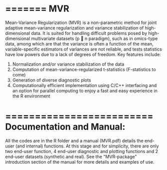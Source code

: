=======
MVR
=======
Mean-Variance Regularization (MVR) is a non-parametric method for joint adaptive mean-variance regularization and variance stabilization of high-dimensional data.
It is suited for handling difficult problems posed by high-dimensional multivariate datasets (p  n
paradigm), such as in omics-type data, among which are that the variance is often a function of the
mean, variable-specific estimators of variances are not reliable, and tests statistics have low powers
due to a lack of degrees of freedom.
Key features include:
1. Normalization and/or variance stabilization of the data
2. Computation of mean-variance-regularized t-statistics (F-statistics to come)
3. Generation of diverse diagnostic plots
4. Computationally efficient implementation using C/C++ interfacing and an option for parallel
computing to enjoy a fast and easy experience in the R environment

=========================
Documentation and Manual: 
=========================
All the codes are in the R folder and a manual (MVR.pdf) details the end-user (and internal) functions. At this stage and for simplicity, there are only two end-user function, 4 end-user diagnostic and plotting functions and 2 end-user datasets (synthetic and real). See the "MVR-package" introduction section of the manual for more details and examples of use.
